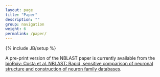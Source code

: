 ```yaml
---
layout: page
title: "Paper"
description: ""
group: navigation
weight: 6
permalink: /paper/
---
```

{% include JB/setup %}

A pre-print version of the NBLAST paper is currently available from the [bioRxiv: Costa et al. NBLAST: Rapid, sensitive comparison of neuronal structure and construction of neuron family databases](http://dx.doi.org/10.1101/006346).
